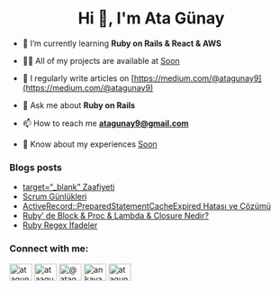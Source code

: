 <h1 align="center">Hi 👋, I'm Ata Günay</h1>

- 🌱 I’m currently learning **Ruby on Rails & React & AWS**

- 👨‍💻 All of my projects are available at [Soon](Soon)

- 📝 I regularly write articles on [https://medium.com/@atagunay9](https://medium.com/@atagunay9)

- 💬 Ask me about **Ruby on Rails**

- 📫 How to reach me **atagunay9@gmail.com**

- 📄 Know about my experiences [Soon](Soon)

### Blogs posts
<!-- BLOG-POST-LIST:START -->
- [target=“_blank” Zaafiyeti](https://medium.com/fazla-think-tank/target-blank-zaafiyeti-af1155af1a2a?source=rss-52f26148c451------2)
- [Scrum Günlükleri](https://medium.com/@atagunay9/scrum-g%C3%BCnl%C3%BCkleri-ae37e063fbcd?source=rss-52f26148c451------2)
- [ActiveRecord::PreparedStatementCacheExpired Hatası ve Çözümü](https://medium.com/fazla-think-tank/activerecord-preparedstatementcacheexpired-hatas%C4%B1-ve-%C3%A7%C3%B6z%C3%BCm%C3%BC-851ae5735929?source=rss-52f26148c451------2)
- [Ruby’ de Block &amp; Proc &amp; Lambda &amp; Closure Nedir?](https://medium.com/fazla-think-tank/ruby-de-block-proc-lambda-closure-nedir-85edaa60fb5b?source=rss-52f26148c451------2)
- [Ruby Regex İfadeler](https://medium.com/fazla-think-tank/ruby-regex-i%CC%87fadeler-8bfbb6739ba4?source=rss-52f26148c451------2)
<!-- BLOG-POST-LIST:END -->

<h3 align="left">Connect with me:</h3>
<p align="left">
<a href="https://linkedin.com/in/atagunay" target="blank"><img align="center" src="https://raw.githubusercontent.com/rahuldkjain/github-profile-readme-generator/master/src/images/icons/Social/linked-in-alt.svg" alt="atagunay" height="30" width="40" /></a>
<a href="https://instagram.com/ataagunaay" target="blank"><img align="center" src="https://raw.githubusercontent.com/rahuldkjain/github-profile-readme-generator/master/src/images/icons/Social/instagram.svg" alt="ataagunaay" height="30" width="40" /></a>
<a href="https://medium.com/@atagunay9" target="blank"><img align="center" src="https://raw.githubusercontent.com/rahuldkjain/github-profile-readme-generator/master/src/images/icons/Social/medium.svg" alt="@atagunay9" height="30" width="40" /></a>
<a href="https://www.youtube.com/c/ankayazlmkulubu-gfcmaltepe8873" target="blank"><img align="center" src="https://raw.githubusercontent.com/rahuldkjain/github-profile-readme-generator/master/src/images/icons/Social/youtube.svg" alt="ankayazlmkulubu-gfcmaltepe8873" height="30" width="40" /></a>
<a href="https://www.hackerrank.com/atagunay" target="blank"><img align="center" src="https://raw.githubusercontent.com/rahuldkjain/github-profile-readme-generator/master/src/images/icons/Social/hackerrank.svg" alt="atagunay" height="30" width="40" /></a>
</p>
